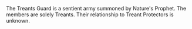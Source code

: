 The Treants Guard is a sentient army summoned by  Nature's Prophet. The members are solely Treants.
Their relationship to Treant Protectors is unknown.
